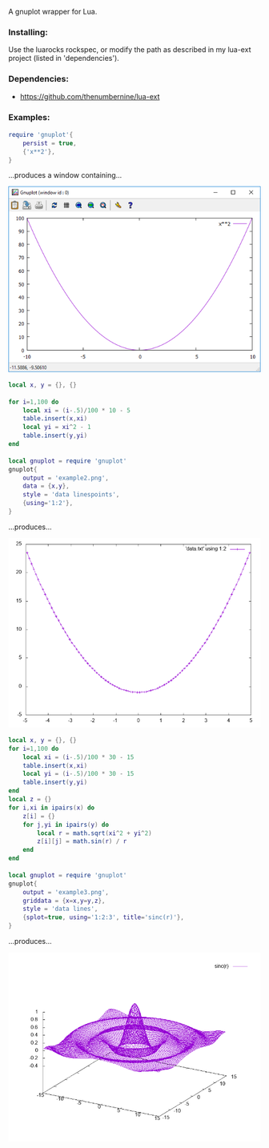 A gnuplot wrapper for Lua.

### Installing:

Use the luarocks rockspec, or modify the path as described in my lua-ext project (listed in 'dependencies').

### Dependencies:

- https://github.com/thenumbernine/lua-ext

### Examples:

``` Lua
require 'gnuplot'{
	persist = true,
	{'x**2'},	
}
```

...produces a window containing...

![images/example1.png](images/example1.png)


``` Lua
local x, y = {}, {}

for i=1,100 do
	local xi = (i-.5)/100 * 10 - 5
	table.insert(x,xi)
	local yi = xi^2 - 1
	table.insert(y,yi)
end

local gnuplot = require 'gnuplot'
gnuplot{
	output = 'example2.png',
	data = {x,y},
	style = 'data linespoints',
	{using='1:2'},
}
```

...produces...

![images/example2.png](images/example2.png)


``` Lua
local x, y = {}, {}
for i=1,100 do
	local xi = (i-.5)/100 * 30 - 15
	table.insert(x,xi)
	local yi = (i-.5)/100 * 30 - 15
	table.insert(y,yi)
end
local z = {}
for i,xi in ipairs(x) do
	z[i] = {}
	for j,yi in ipairs(y) do
		local r = math.sqrt(xi^2 + yi^2)
		z[i][j] = math.sin(r) / r
	end
end

local gnuplot = require 'gnuplot'
gnuplot{
	output = 'example3.png',
	griddata = {x=x,y=y,z},
	style = 'data lines',
	{splot=true, using='1:2:3', title='sinc(r)'},
}
```

...produces...

![images/example3.png](images/example3.png)

